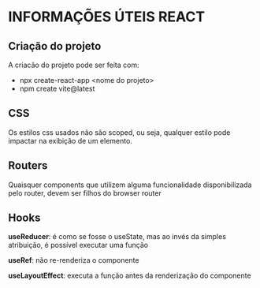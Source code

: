 # INFORMAÇÕES ÚTEIS REACT

## Criação do projeto

A criacão do projeto pode ser feita com:

* npx create-react-app \<nome do projeto>
* npm create vite@latest

## CSS

Os estilos css usados não são scoped, ou seja, qualquer estilo pode impactar na exibição de um elemento.


## Routers

Quaisquer components que utilizem alguma funcionalidade disponibilizada pelo router, devem ser filhos do browser router

## Hooks

**useReducer**: é como se fosse o useState, mas ao invés da simples atribuição, é possível executar uma função

**useRef**: não re-renderiza o componente

**useLayoutEffect**: executa a função antes da renderização do componente